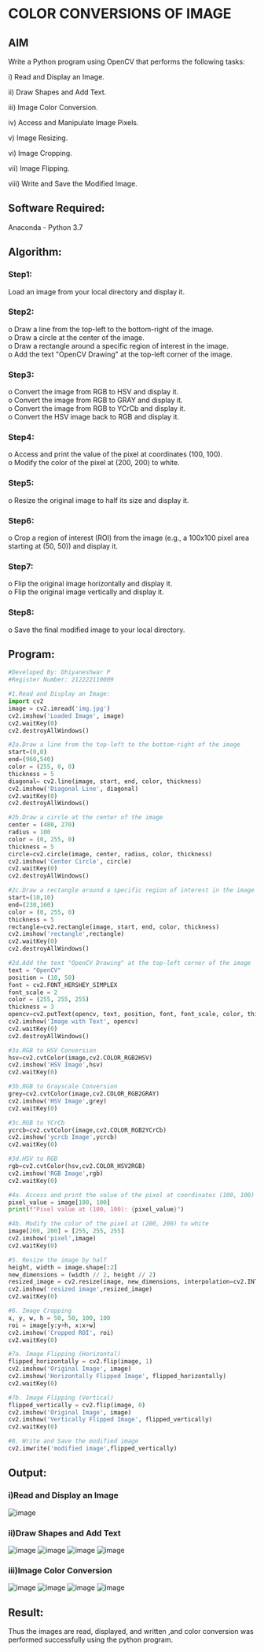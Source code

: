 # COLOR CONVERSIONS OF IMAGE
## AIM
Write a Python program using OpenCV that performs the following tasks:

i) Read and Display an Image.

ii) 	Draw Shapes and Add Text.

iii) Image Color Conversion.

iv) Access and Manipulate Image Pixels.

v) Image Resizing.

vi) Image Cropping.

vii) Image Flipping.

viii)	Write and Save the Modified Image.


## Software Required:
Anaconda - Python 3.7
## Algorithm:
### Step1:
Load an image from your local directory and display it.
### Step2:
o	Draw a line from the top-left to the bottom-right of the image.<br>
o	Draw a circle at the center of the image.<br>
o	Draw a rectangle around a specific region of interest in the image.<br>
o	Add the text "OpenCV Drawing" at the top-left corner of the image.

### Step3:
o	Convert the image from RGB to HSV and display it.<br>
o	Convert the image from RGB to GRAY and display it.<br>
o	Convert the image from RGB to YCrCb and display it.<br>
o	Convert the HSV image back to RGB and display it.

### Step4:
o	Access and print the value of the pixel at coordinates (100, 100).<br>
o	Modify the color of the pixel at (200, 200) to white.

### Step5:
o	Resize the original image to half its size and display it.

### Step6:
o	Crop a region of interest (ROI) from the image (e.g., a 100x100 pixel area starting at (50, 50)) and display it.
### Step7:
o	Flip the original image horizontally and display it.<br>
o	Flip the original image vertically and display it.

### Step8:
o	Save the final modified image to your local directory.


## Program:
```py
#Developed By: Dhiyaneshwar P
#Register Number: 212222110009

#1.Read and Display an Image:
import cv2
image = cv2.imread('img.jpg')
cv2.imshow('Loaded Image', image)
cv2.waitKey(0)
cv2.destroyAllWindows()

#2a.Draw a line from the top-left to the bottom-right of the image
start=(0,0)
end=(960,540)
color = (255, 0, 0)
thickness = 5 
diagonal= cv2.line(image, start, end, color, thickness)
cv2.imshow('Diagonal Line', diagonal)
cv2.waitKey(0)
cv2.destroyAllWindows()

#2b.Draw a circle at the center of the image
center = (480, 270)
radius = 100
color = (0, 255, 0)
thickness = 5
circle=cv2.circle(image, center, radius, color, thickness)
cv2.imshow('Center Circle', circle)
cv2.waitKey(0)
cv2.destroyAllWindows()

#2c.Draw a rectangle around a specific region of interest in the image
start=(10,10)
end=(230,160)
color = (0, 255, 0)
thickness = 5 
rectangle=cv2.rectangle(image, start, end, color, thickness)
cv2.imshow('rectangle',rectangle)
cv2.waitKey(0)
cv2.destroyAllWindows()

#2d.Add the text "OpenCV Drawing" at the top-left corner of the image
text = "OpenCV"
position = (10, 50)
font = cv2.FONT_HERSHEY_SIMPLEX
font_scale = 2
color = (255, 255, 255)
thickness = 3
opencv=cv2.putText(opencv, text, position, font, font_scale, color, thickness)
cv2.imshow('Image with Text', opencv)
cv2.waitKey(0)
cv2.destroyAllWindows()

#3a.RGB to HSV Conversion
hsv=cv2.cvtColor(image,cv2.COLOR_RGB2HSV)
cv2.imshow('HSV Image',hsv)
cv2.waitKey(0)

#3b.RGB to Grayscale Conversion
grey=cv2.cvtColor(image,cv2.COLOR_RGB2GRAY)
cv2.imshow('HSV Image',grey)
cv2.waitKey(0)

#3c.RGB to YCrCb
ycrcb=cv2.cvtColor(image,cv2.COLOR_RGB2YCrCb)
cv2.imshow('ycrcb Image',ycrcb)
cv2.waitKey(0)

#3d.HSV to RGB
rgb=cv2.cvtColor(hsv,cv2.COLOR_HSV2RGB)
cv2.imshow('RGB Image',rgb)
cv2.waitKey(0)

#4a. Access and print the value of the pixel at coordinates (100, 100)
pixel_value = image[100, 100]
print(f"Pixel value at (100, 100): {pixel_value}")

#4b. Modify the color of the pixel at (200, 200) to white
image[200, 200] = [255, 255, 255]
cv2.imshow('pixel',image)
cv2.waitKey(0)

#5. Resize the image by half
height, width = image.shape[:2]
new_dimensions = (width // 2, height // 2)
resized_image = cv2.resize(image, new_dimensions, interpolation=cv2.INTER_AREA)
cv2.imshow('resized image',resized_image)
cv2.waitKey(0)

#6. Image Cropping
x, y, w, h = 50, 50, 100, 100
roi = image[y:y+h, x:x+w]
cv2.imshow('Cropped ROI', roi)
cv2.waitKey(0)

#7a. Image Flipping (Horizontal)
flipped_horizontally = cv2.flip(image, 1)
cv2.imshow('Original Image', image)
cv2.imshow('Horizontally Flipped Image', flipped_horizontally)
cv2.waitKey(0)

#7b. Image Flipping (Vertical)
flipped_vertically = cv2.flip(image, 0)
cv2.imshow('Original Image', image)
cv2.imshow('Vertically Flipped Image', flipped_vertically)
cv2.waitKey(0)

#8. Write and Save the modified image
cv2.imwrite('modified image',flipped_vertically)
```
## Output:

### i)Read and Display an Image
![image](https://github.com/user-attachments/assets/5aed25a6-8c38-4e67-ac47-8706361d926b)
### ii)Draw Shapes and Add Text
![image](https://github.com/user-attachments/assets/9979731d-4fbb-49b6-b153-72fdf9952095)
![image](https://github.com/user-attachments/assets/6c31d60f-2e93-47dd-b17d-84676041cacd)
![image](https://github.com/user-attachments/assets/88ce759a-42ff-4894-96a1-39d4bdafef03)
![image](https://github.com/user-attachments/assets/5f6eed6c-1645-4229-bc6b-6b35201be9d2)
### iii)Image Color Conversion
![image](https://github.com/user-attachments/assets/ce6fdddd-5c8d-4967-b30b-8ed183d6d127)
![image](https://github.com/user-attachments/assets/6137e43e-7cb2-43f8-b11c-e5c4cfd8eecf)
![image](https://github.com/user-attachments/assets/c85ca9fa-3f98-4833-9294-d58c5e193cb1)
![image](https://github.com/user-attachments/assets/830ee006-96fe-4ff1-a932-f4aef3daafa8)


## Result:
Thus the images are read, displayed, and written ,and color conversion was performed  successfully using the python program.
